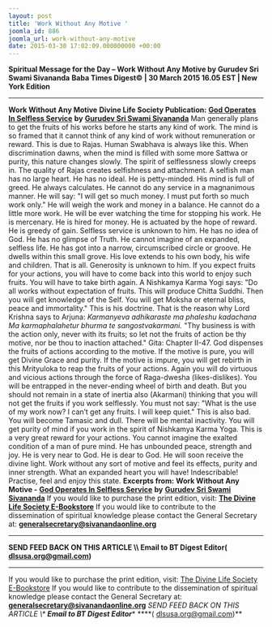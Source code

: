 ```yaml
---
layout: post
title: 'Work Without Any Motive '
joomla_id: 886
joomla_url: work-without-any-motive
date: 2015-03-30 17:02:09.000000000 +00:00
---
```

**Spiritual Message for the Day – Work Without Any Motive by Gurudev Sri Swami Sivananda**
**Baba Times Digest© | 30 March 2015 16.05 EST | New York Edition**
* * *
**Work Without Any Motive**
**Divine Life Society Publication:** [**God Operates In Selfless Service**](http://www.dlshq.org/discourse/feb2001.htm) **by** [**Gurudev Sri Swami Sivananda**](http://www.dlshq.org/saints/siva.htm)
Man generally plans to get the fruits of his works before he starts any kind of work. The mind is so framed that it cannot think of any kind of work without remuneration or reward. This is due to Rajas. Human Swabhava is always like this. When discrimination dawns, when the mind is filled with some more Sattwa or purity, this nature changes slowly. The spirit of selflessness slowly creeps in. The quality of Rajas creates selfishness and attachment. A selfish man has no large heart. He has no ideal. He is petty-minded. His mind is full of greed. He always calculates. He cannot do any service in a magnanimous manner. He will say: "I will get so much money. I must put forth so much work only." He will weigh the work and money in a balance. He cannot do a little more work. He will be ever watching the time for stopping his work. He is mercenary. He is hired for money. He is actuated by the hope of reward. He is greedy of gain. Selfless service is unknown to him. He has no idea of God. He has no glimpse of Truth. He cannot imagine of an expanded, selfless life. He has got into a narrow, circumscribed circle or groove. He dwells within this small grove. His love extends to his own body, his wife and children. That is all. Generosity is unknown to him.
If you expect fruits for your actions, you will have to come back into this world to enjoy such fruits. You will have to take birth again. A Nishkamya Karma Yogi says: "Do all works without expectation of fruits. This will produce Chitta Suddhi. Then you will get knowledge of the Self. You will get Moksha or eternal bliss, peace and immortality." This is his doctrine. That is the reason why Lord Krishna says to Arjuna:
_Karmanyeva adhikaraste ma phaleshu kadachana  
 Ma karmaphalahetur bhurma te sangostvakarmani._
"Thy business is with the action only, never with its fruits; so let not the fruits of action be thy motive, nor be thou to inaction attached." Gita: Chapter II-47.
God dispenses the fruits of actions according to the motive. If the motive is pure, you will get Divine Grace and purity. If the motive is impure, you will get rebirth in this Mrityuloka to reap the fruits of your actions. Again you will do virtuous and vicious actions through the force of Raga-dwesha (likes-dislikes). You will be entrapped in the never-ending wheel of birth and death.
But you should not remain in a state of inertia also (Akarmani) thinking that you will not get the fruits if you work selflessly. You must not say: "What is the use of my work now? I can’t get any fruits. I will keep quiet." This is also bad. You will become Tamasic and dull. There will be mental inactivity. You will get purity of mind if you work in the spirit of Nishkamya Karma Yoga. This is a very great reward for your actions. You cannot imagine the exalted condition of a man of pure mind. He has unbounded peace, strength and joy. He is very near to God. He is dear to God. He will soon receive the divine light. Work without any sort of motive and feel its effects, purity and inner strength. What an expanded heart you will have! Indescribable! Practise, feel and enjoy this state.
**Excerpts from:**  **Work Without Any Motive -** [**God Operates In Selfless Service**](http://www.dlshq.org/discourse/feb2001.htm) **by** [**Gurudev Sri Swami Sivananda**](http://www.dlshq.org/saints/siva.htm)
If you would like to purchase the print edition, visit: **[The Divine Life Society E-Bookstore](http://www.dlshq.org/download/download.htm)**
If you would like to contribute to the dissemination of spiritual knowledge please contact the General Secretary at: [](mailto:%20%3Cscript%20type=%27text/javascript%27%3E%20%3C%21--%20var%20prefix%20=%20%27ma%27%20+%20%27il%27%20+%20%27to%27;%20var%20path%20=%20%27hr%27%20+%20%27ef%27%20+%20%27=%27;%20var%20addy57016%20=%20%27generalsecretary%27%20+%20%27@%27;%20addy57016%20=%20addy57016%20+%20%27sivanandaonline%27%20+%20%27.%27%20+%20%27org%27;%20document.write%28%27%3Ca%20%27%20+%20path%20+%20%27%5C%27%27%20+%20prefix%20+%20%27:%27%20+%20addy57016%20+%20%27%5C%27%3E%27%29;%20document.write%28addy57016%29;%20document.write%28%27%3C%5C/a%3E%27%29;%20//--%3E%5Cn%20%3C/script%3E%3Cscript%20type=%27text/javascript%27%3E%20%3C%21--%20document.write%28%27%3Cspan%20style=%5C%27display:%20none;%5C%27%3E%27%29;%20//--%3E%20%3C/script%3EThis%20email%20address%20is%20being%20protected%20from%20spambots.%20You%20need%20JavaScript%20enabled%20to%20view%20it.%20%3Cscript%20type=%27text/javascript%27%3E%20%3C%21--%20document.write%28%27%3C/%27%29;%20document.write%28%27span%3E%27%29;%20//--%3E%20%3C/script%3E?subject=Contribution%20to%20Dissemination%20of%20Spiritual%20Knowledge) **generalsecretary@sivanandaonline.org**
****
**SEND FEED BACK ON THIS ARTICLE \\\ Email to BT Digest Editor[](mailto:%20%3Cscript%20type=%27text/javascript%27%3E%20%3C%21--%20var%20prefix%20=%20%27ma%27%20+%20%27il%27%20+%20%27to%27;%20var%20path%20=%20%27hr%27%20+%20%27ef%27%20+%20%27=%27;%20var%20addy72654%20=%20%27dlsusa.org%27%20+%20%27@%27;%20addy72654%20=%20addy72654%20+%20%27gmail%27%20+%20%27.%27%20+%20%27com%27;%20document.write%28%27%3Ca%20%27%20+%20path%20+%20%27%5C%27%27%20+%20prefix%20+%20%27:%27%20+%20addy72654%20+%20%27%5C%27%3E%27%29;%20document.write%28addy72654%29;%20document.write%28%27%3C%5C/a%3E%27%29;%20//--%3E%5Cn%20%3C/script%3E%3Cscript%20type=%27text/javascript%27%3E%20%3C%21--%20document.write%28%27%3Cspan%20style=%5C%27display:%20none;%5C%27%3E%27%29;%20//--%3E%20%3C/script%3EThis%20email%20address%20is%20being%20protected%20from%20spambots.%20You%20need%20JavaScript%20enabled%20to%20view%20it.%20%3Cscript%20type=%27text/javascript%27%3E%20%3C%21--%20document.write%28%27%3C/%27%29;%20document.write%28%27span%3E%27%29;%20//--%3E%20%3C/script%3E?subject=DLS%20Posts)( [dlsusa.org@gmail.com](mailto:dlsusa.org@gmail.com))**
* * *
  
If you would like to purchase the print edition, visit: [The Divine Life Society E-Bookstore](http://www.dlshq.org/download/download.htm)
If you would like to contribute to the dissemination of spiritual knowledge please contact the General Secretary at: **[generalsecretary@sivanandaonline.org](mailto:generalsecretary@sivanandaonline.org)**
**SEND FEED BACK ON THIS ARTICLE \\\**  **Email to BT Digest Editor**** [](mailto:%20%3Cscript%20type=%27text/javascript%27%3E%20%3C%21--%20var%20prefix%20=%20%27ma%27%20+%20%27il%27%20+%20%27to%27;%20var%20path%20=%20%27hr%27%20+%20%27ef%27%20+%20%27=%27;%20var%20addy72654%20=%20%27dlsusa.org%27%20+%20%27@%27;%20addy72654%20=%20addy72654%20+%20%27gmail%27%20+%20%27.%27%20+%20%27com%27;%20document.write%28%27%3Ca%20%27%20+%20path%20+%20%27%5C%27%27%20+%20prefix%20+%20%27:%27%20+%20addy72654%20+%20%27%5C%27%3E%27%29;%20document.write%28addy72654%29;%20document.write%28%27%3C%5C/a%3E%27%29;%20//--%3E%5Cn%20%3C/script%3E%3Cscript%20type=%27text/javascript%27%3E%20%3C%21--%20document.write%28%27%3Cspan%20style=%5C%27display:%20none;%5C%27%3E%27%29;%20//--%3E%20%3C/script%3EThis%20email%20address%20is%20being%20protected%20from%20spambots.%20You%20need%20JavaScript%20enabled%20to%20view%20it.%20%3Cscript%20type=%27text/javascript%27%3E%20%3C%21--%20document.write%28%27%3C/%27%29;%20document.write%28%27span%3E%27%29;%20//--%3E%20%3C/script%3E?subject=DLS%20Posts)****( [dlsusa.org@gmail.com](mailto:dlsusa.org@gmail.com))**  

